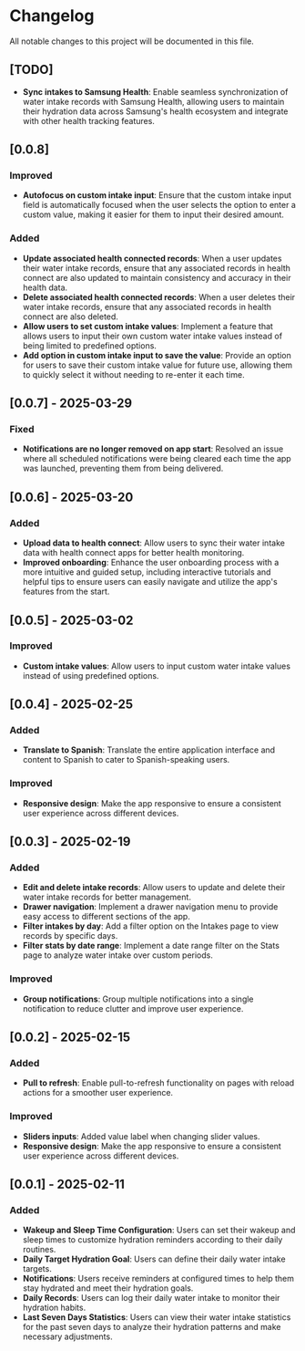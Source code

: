 # Changelog

All notable changes to this project will be documented in this file.

## [TODO]

- **Sync intakes to Samsung Health**: Enable seamless synchronization of water intake records with Samsung Health, allowing users to maintain their hydration data across Samsung's health ecosystem and integrate with other health tracking features.

## [0.0.8]

### Improved
- **Autofocus on custom intake input**: Ensure that the custom intake input field is automatically focused when the user selects the option to enter a custom value, making it easier for them to input their desired amount.

### Added
- **Update associated health connected records**: When a user updates their water intake records, ensure that any associated records in health connect are also updated to maintain consistency and accuracy in their health data.
- **Delete associated health connected records**: When a user deletes their water intake records, ensure that any associated records in health connect are also deleted.
- **Allow users to set custom intake values**: Implement a feature that allows users to input their own custom water intake values instead of being limited to predefined options.
- **Add option in custom intake input to save the value**: Provide an option for users to save their custom intake value for future use, allowing them to quickly select it without needing to re-enter it each time.

## [0.0.7] - 2025-03-29

### Fixed
- **Notifications are no longer removed on app start**: Resolved an issue where all scheduled notifications were being cleared each time the app was launched, preventing them from being delivered.

## [0.0.6] - 2025-03-20

### Added
- **Upload data to health connect**: Allow users to sync their water intake data with health connect apps for better health monitoring.
- **Improved onboarding**: Enhance the user onboarding process with a more intuitive and guided setup, including interactive tutorials and helpful tips to ensure users can easily navigate and utilize the app's features from the start.

## [0.0.5] - 2025-03-02

### Improved
- **Custom intake values**: Allow users to input custom water intake values instead of using predefined options.

## [0.0.4] - 2025-02-25

### Added
- **Translate to Spanish**: Translate the entire application interface and content to Spanish to cater to Spanish-speaking users.

### Improved
- **Responsive design**: Make the app responsive to ensure a consistent user experience across different devices.

## [0.0.3] - 2025-02-19

### Added
- **Edit and delete intake records**: Allow users to update and delete their water intake records for better management.
- **Drawer navigation**: Implement a drawer navigation menu to provide easy access to different sections of the app.
- **Filter intakes by day**: Add a filter option on the Intakes page to view records by specific days.
- **Filter stats by date range**: Implement a date range filter on the Stats page to analyze water intake over custom periods.

### Improved
- **Group notifications**: Group multiple notifications into a single notification to reduce clutter and improve user experience.

## [0.0.2] - 2025-02-15

### Added
- **Pull to refresh**: Enable pull-to-refresh functionality on pages with reload actions for a smoother user experience.

### Improved
- **Sliders inputs**: Added value label when changing slider values.
- **Responsive design**: Make the app responsive to ensure a consistent user experience across different devices.

## [0.0.1] - 2025-02-11

### Added
- **Wakeup and Sleep Time Configuration**: Users can set their wakeup and sleep times to customize hydration reminders according to their daily routines.
- **Daily Target Hydration Goal**: Users can define their daily water intake targets.
- **Notifications**: Users receive reminders at configured times to help them stay hydrated and meet their hydration goals.
- **Daily Records**: Users can log their daily water intake to monitor their hydration habits.
- **Last Seven Days Statistics**: Users can view their water intake statistics for the past seven days to analyze their hydration patterns and make necessary adjustments.
